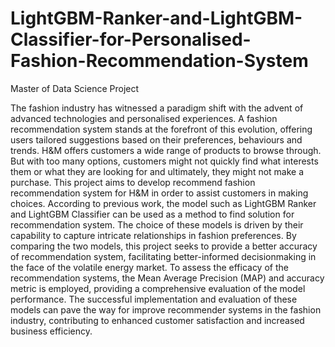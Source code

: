 # LightGBM-Ranker-and-LightGBM-Classifier-for-Personalised-Fashion-Recommendation-System
Master of Data Science Project

The fashion industry has witnessed a paradigm shift with the advent of advanced technologies and personalised experiences. A fashion recommendation system stands at the forefront of this evolution, offering users tailored suggestions based on their preferences, behaviours and trends. H&M offers customers a wide range of products to browse through. But with too many options, customers might not quickly find what interests them or what they are looking for and ultimately, they might not make a purchase. This project aims to develop recommend fashion recommendation system for H&M in order to assist customers in making choices. According to previous work, the model such as LightGBM Ranker and LightGBM Classifier can be used as a method to find solution for recommendation system. The choice of these models is driven by their capability to capture intricate relationships in fashion preferences. By comparing the two models, this project seeks to provide a better accuracy of recommendation system, facilitating better-informed decisionmaking in the face of the volatile energy market. To assess the efficacy of the recommendation systems, the Mean Average Precision (MAP) and accuracy metric is employed, providing a comprehensive evaluation of the model performance. The successful implementation and evaluation of these models can pave the way for improve recommender systems in the fashion industry, contributing to enhanced customer satisfaction and increased business efficiency.
